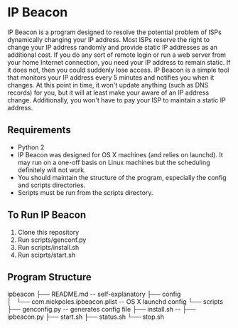 IP Beacon
=========

IP Beacon is a program designed to resolve the potential problem of ISPs 
dynamically changing your IP address. Most ISPs reserve the right to change
your IP address randomly and provide static IP addresses as an additional 
cost. If you do any sort of remote login or run a web server from your home
Internet connection, you need your IP address to remain static. If it does 
not, then you could suddenly lose access. IP Beacon is a simple tool that 
monitors your IP address every 5 minutes and notifies you when it changes. 
At this point in time, it won't update anything (such as DNS records) for 
you, but it will at least make your aware of an IP address change. 
Additionally, you won't have to pay your ISP to maintain a static IP address.

Requirements
------------
* Python 2
* IP Beacon was designed for OS X machines (and relies on launchd). It may run on
  a one-off basis on Linux machines but the scheduling definitely will not work. 
* You should maintain the structure of the program, especially the config and 
  scripts directories. 
* Scripts must be run from the scripts directory. 

To Run IP Beacon
----------------
1. Clone this repository
2. Run scripts/genconf.py
3. Run scripts/install.sh
4. Run sciprts/start.sh



Program Structure
-----------------
ipbeacon
├── README.md                           -- self-explanatory
├── config                              
│   └── com.nickpoles.ipbeacon.plist    -- OS X launchd config
└── scripts
    ├── genconfig.py                    -- generates config file
    ├── install.sh                      --
    ├── ipbeacon.py
    ├── start.sh
    ├── status.sh
    └── stop.sh
